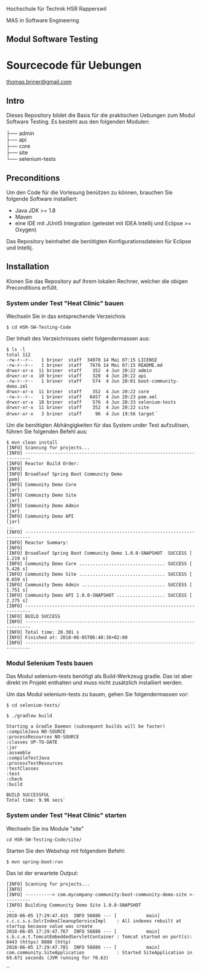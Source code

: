 Hochschule für Technik HSR Rapperswil

MAS in Software Engineering
## Modul Software Testing

# Sourcecode für Uebungen
thomas.briner@gmail.com


## Intro
Dieses Repository bildet die Basis für die praktischen Uebungen zum Modul Software Testing. Es besteht aus den folgenden Modulen:


├── admin<br>
├── api<br>
├── core<br>
├── site<br>
└── selenium-tests<br>

## Preconditions
Um den Code für die Vorlesung benützen zu können, brauchen Sie folgende Software installiert:
- Java JDK >= 1.8
- Maven
- eine IDE mit JUnit5 Integration (getestet mit IDEA Intellij und Eclipse >= Oxygen)

Das Repository beinhaltet die benötigten Konfigurationsdateien für Eclipse und Intellij.


## Installation
Klonen Sie das Repository auf Ihrem lokalen Rechner, welcher die obigen Preconditions erfüllt.

### System under Test "Heat Clinic" bauen
Wechseln Sie in das entsprechende Verzeichnis

`$ cd HSR-SW-Testing-Code
`

Der Inhalt des Verzeichnisses sieht folgendermassen aus:

`$ ls -l`  
`total 112`  
`-rw-r--r--   1 briner  staff  34978 14 Mai 07:15 LICENSE`  
`-rw-r--r--   1 briner  staff   7676 14 Mai 07:15 README.md`  
`drwxr-xr-x  11 briner  staff    352  4 Jun 20:22 admin`  
`drwxr-xr-x  10 briner  staff    320  4 Jun 20:22 api`  
`-rw-r--r--   1 briner  staff    574  4 Jun 20:01 boot-community-demo.iml`  
`drwxr-xr-x  11 briner  staff    352  4 Jun 20:22 core`  
`-rw-r--r--   1 briner  staff   6457  4 Jun 20:23 pom.xml`  
`drwxr-xr-x  18 briner  staff    576  4 Jun 20:33 selenium-tests`  
`drwxr-xr-x  11 briner  staff    352  4 Jun 20:22 site`  
`drwxr-xr-x   3 briner  staff     96  4 Jun 19:56 target`
`

Um die benötigten Abhängigkeiten für das System under Test aufzulösen, führen Sie folgenden Befehl aus:

`$ mvn clean install`  
`[INFO] Scanning for projects...`  
`[INFO] ------------------------------------------------------------------------`  
`[INFO] Reactor Build Order:`  
`[INFO] `  
`[INFO] Broadleaf Spring Boot Community Demo                               [pom]`  
`[INFO] Community Demo Core                                                [jar]`  
`[INFO] Community Demo Site                                                [jar]`  
`[INFO] Community Demo Admin                                               [jar]`  
`[INFO] Community Demo API                                                 [jar]`  
`...`  
`[INFO] ------------------------------------------------------------------------`  
`[INFO] Reactor Summary:`  
`[INFO]`   
`[INFO] Broadleaf Spring Boot Community Demo 1.0.0-SNAPSHOT  SUCCESS [  1.219 s]`  
`[INFO] Community Demo Core ................................ SUCCESS [  5.426 s]`  
`[INFO] Community Demo Site ................................ SUCCESS [  8.659 s]`  
`[INFO] Community Demo Admin ............................... SUCCESS [  1.751 s]`  
`[INFO] Community Demo API 1.0.0-SNAPSHOT .................. SUCCESS [  2.275 s]`  
`[INFO] ------------------------------------------------------------------------`  
`[INFO] BUILD SUCCESS`  
`[INFO] ------------------------------------------------------------------------`  
`[INFO] Total time: 20.301 s`  
`[INFO] Finished at: 2018-06-05T06:40:36+02:00`  
`[INFO] ------------------------------------------------------------------------`  

### Modul Selenium Tests bauen

Das Modul selenium-tests benötigt als Build-Werkzeug gradle. Das ist aber direkt
im Projekt enthalten und muss nicht zusätzlich installiert werden.

Um das Modul selenium-tests zu bauen, gehen Sie folgendermassen vor:

`$ cd selenium-tests/`

`$ ./gradlew build`


`Starting a Gradle Daemon (subsequent builds will be faster)`  
`:compileJava NO-SOURCE`  
`:processResources NO-SOURCE`  
`:classes UP-TO-DATE`  
`:jar`  
`:assemble`  
`:compileTestJava`  
`:processTestResources`  
`:testClasses`  
`:test`  
`:check`  
`:build`  

`BUILD SUCCESSFUL `  
``Total time: 9.96 secs`
``

### System under Test "Heat Clinic" starten
Wechseln Sie ins Module "site"

`cd HSR-SW-Testing-Code/site/`

Starten Sie den Webshop mit folgendem Befehl:

`$ mvn spring-boot:run`  

Das ist der erwartete Output:

`[INFO] Scanning for projects...`  
`[INFO]`   
`[INFO] ----------< com.mycompany-community:boot-community-demo-site >----------`  
`[INFO] Building Community Demo Site 1.0.0-SNAPSHOT`  
`...`  
`2018-06-05 17:29:47.415  INFO 56886 --- [           main] c.c.c.s.s.SolrIndexCleanupServiceImpl    : All indexes rebuilt at startup because value was create`  
`2018-06-05 17:29:47.767  INFO 56886 --- [           main] s.b.c.e.t.TomcatEmbeddedServletContainer : Tomcat started on port(s): 8443 (https) 8080 (http)`  
`2018-06-05 17:29:47.781  INFO 56886 --- [           main] com.community.SiteApplication            : Started SiteApplication in 69.671 seconds (JVM running for 70.63)`  

``

